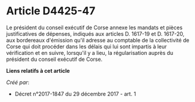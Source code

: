 # Article D4425-47

Le président du conseil exécutif de Corse annexe les mandats et pièces justificatives de dépenses, indiqués aux articles D.
1617-19 et D. 1617-20, aux bordereaux d'émission qu'il adresse au comptable de la collectivité de Corse qui doit procéder
dans les délais qui lui sont impartis à leur vérification et en suivre, lorsqu'il y a lieu, la régularisation auprès du
président du conseil exécutif de Corse.

**Liens relatifs à cet article**

_Créé par_:

  - Décret n°2017-1847 du 29 décembre 2017 - art. 1
